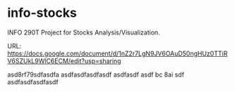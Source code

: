 info-stocks
===========

INFO 290T Project for Stocks Analysis/Visualization.

URL: https://docs.google.com/document/d/1nZ2r7LgN9JV6OAuD50ngHUz0TTiRV6SZUkL9WlC6ECM/edit?usp=sharing

asd8rf79sdfasdfa
asdfasdfasdfasdf
asdfasdf
asdf
bc
8ai
sdf
asdfasdfasdfasdf

